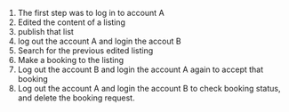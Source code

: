 1. The first step was to log in to account A
2. Edited the content of a listing
3. publish that list
4. log out the account A and login the accout B
5. Search for the previous edited listing
6. Make a booking to the listing
7. Log out the account B and login the account A again to accept that booking
8. Log out the account A and login the account B to check booking status, and delete the booking request.